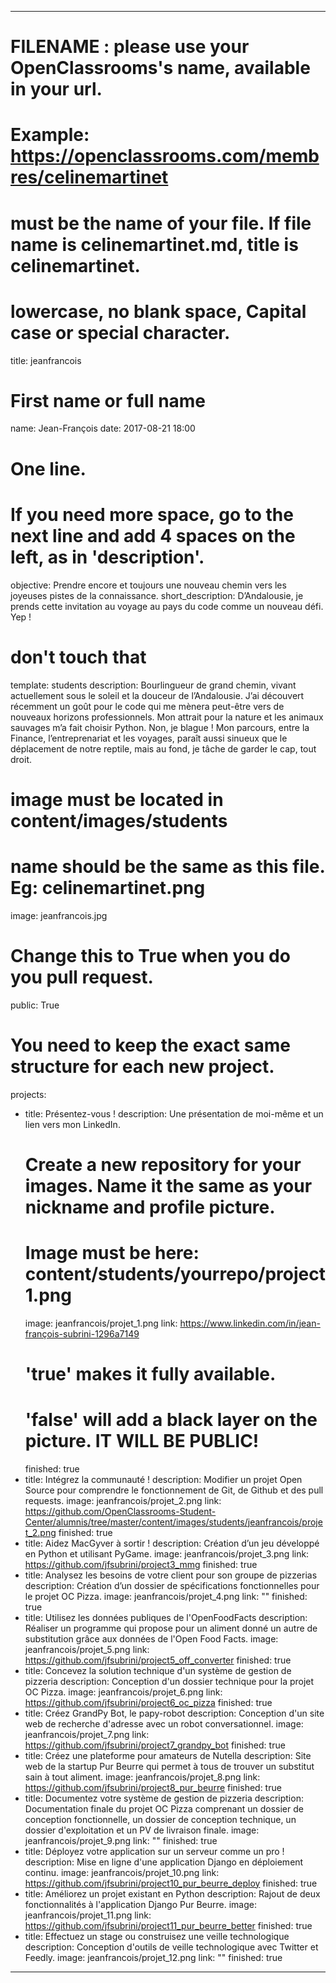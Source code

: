 ---

# FILENAME : please use your OpenClassrooms's name, available in your url.
# Example: https://openclassrooms.com/membres/celinemartinet
# must be the name of your file. If file name is celinemartinet.md, title is celinemartinet.
# lowercase, no blank space, Capital case or special character.
title: jeanfrancois

# First name or full name
name: Jean-François
date: 2017-08-21 18:00

# One line.
# If you need more space, go to the next line and add 4 spaces on the left, as in 'description'.
objective: Prendre encore et toujours une nouveau chemin vers les joyeuses pistes de la connaissance.
short_description: D’Andalousie, je prends cette invitation au voyage au pays du code comme un nouveau défi. Yep !

# don't touch that
template: students
description:
    Bourlingueur de grand chemin, vivant actuellement sous le soleil et la
    douceur de l’Andalousie. J’ai découvert récemment un goût pour le code
    qui me mènera peut-être vers de nouveaux horizons professionnels.
    Mon attrait pour la nature et les animaux sauvages m’a fait choisir Python.
    Non, je blague ! Mon parcours, entre la Finance, l’entreprenariat et
    les voyages, paraît aussi sinueux que le déplacement de notre reptile,
    mais au fond, je tâche de garder le cap, tout droit.

# image must be located in content/images/students
# name should be the same as this file. Eg: celinemartinet.png
image: jeanfrancois.jpg

# Change this to True when you do you pull request.
public: True

# You need to keep the exact same structure for each new project.
projects:
  - title: Présentez-vous !
    description: Une présentation de moi-même et un lien vers mon LinkedIn.
    # Create a new repository for your images. Name it the same as your nickname and profile picture.
    # Image must be here: content/students/yourrepo/project1.png
    image: jeanfrancois/projet_1.png
    link: https://www.linkedin.com/in/jean-françois-subrini-1296a7149
    # 'true' makes it fully available.
    # 'false' will add a black layer on the picture. IT WILL BE PUBLIC!
    finished: true
  - title: Intégrez la communauté !
    description: Modifier un projet Open Source pour comprendre le fonctionnement de Git, de Github et des pull requests. 
    image: jeanfrancois/projet_2.png
    link: https://github.com/OpenClassrooms-Student-Center/alumnis/tree/master/content/images/students/jeanfrancois/projet_2.png
    finished: true
  - title: Aidez MacGyver à sortir !
    description: Création d’un jeu développé en Python et utilisant PyGame.
    image: jeanfrancois/projet_3.png
    link: https://github.com/jfsubrini/project3_mmg
    finished: true
  - title: Analysez les besoins de votre client pour son groupe de pizzerias
    description: Création d’un dossier de spécifications fonctionnelles pour le projet OC Pizza.
    image: jeanfrancois/projet_4.png
    link: ""
    finished: true
  - title: Utilisez les données publiques de l'OpenFoodFacts
    description: Réaliser un programme qui propose pour un aliment donné un autre de substitution grâce aux données de l'Open Food Facts.
    image: jeanfrancois/projet_5.png
    link: https://github.com/jfsubrini/project5_off_converter
    finished: true
  - title: Concevez la solution technique d'un système de gestion de pizzeria
    description: Conception d'un dossier technique pour la projet OC Pizza.
    image: jeanfrancois/projet_6.png
    link: https://github.com/jfsubrini/project6_oc_pizza
    finished: true
  - title: Créez GrandPy Bot, le papy-robot
    description: Conception d'un site web de recherche d'adresse avec un robot conversationnel.
    image: jeanfrancois/projet_7.png
    link: https://github.com/jfsubrini/project7_grandpy_bot
    finished: true
  - title: Créez une plateforme pour amateurs de Nutella
    description: Site web de la startup Pur Beurre qui permet à tous de trouver un substitut sain à tout aliment.
    image: jeanfrancois/projet_8.png
    link: https://github.com/jfsubrini/project8_pur_beurre
    finished: true
  - title: Documentez votre système de gestion de pizzeria
    description: Documentation finale du projet OC Pizza comprenant un dossier de conception fonctionnelle, un dossier de conception technique, un dossier d'exploitation et un PV de livraison finale.
    image: jeanfrancois/projet_9.png
    link: ""
    finished: true
  - title: Déployez votre application sur un serveur comme un pro !
    description: Mise en ligne d'une application Django en déploiement continu.
    image: jeanfrancois/projet_10.png
    link: https://github.com/jfsubrini/project10_pur_beurre_deploy
    finished: true
  - title: Améliorez un projet existant en Python
    description: Rajout de deux fonctionnalités à l'application Django Pur Beurre.
    image: jeanfrancois/projet_11.png
    link: https://github.com/jfsubrini/project11_pur_beurre_better
    finished: true
  - title: Effectuez un stage ou construisez une veille technologique
    description: Conception d'outils de veille technologique avec Twitter et Feedly.
    image: jeanfrancois/projet_12.png
    link: ""
    finished: true
---